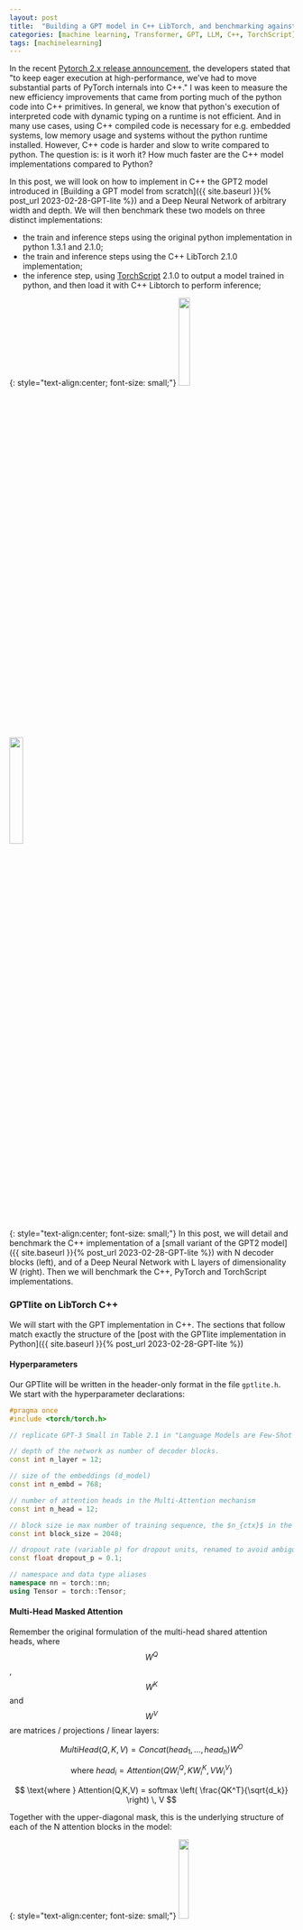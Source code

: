 ```yaml
---
layout: post
title:  "Building a GPT model in C++ LibTorch, and benchmarking against PyTorch and TorchScript"
categories: [machine learning, Transformer, GPT, LLM, C++, TorchScript]
tags: [machinelearning]
---
```


In the recent [Pytorch 2.x release announcement](https://pytorch.org/get-started/pytorch-2.0/), the developers stated that "to keep eager execution at high-performance, we’ve had to move substantial parts of PyTorch internals into C++." I was keen to measure the new efficiency improvements that came from porting much of the python code into C++ primitives. In general, we know that python's execution of interpreted code with dynamic typing on a runtime is not efficient. And in many use cases, using C++ compiled code is necessary for e.g. embedded systems, low memory usage and systems without the python runtime installed. However, C++ code is harder and slow to write compared to python. The question is: is it worh it? How much faster are the C++ model implementations compared to Python? 

In this post, we will look on how to implement in C++ the GPT2 model introduced in [Building a GPT model from scratch]({{ site.baseurl }}{% post_url  2023-02-28-GPT-lite %}) and a Deep Neural Network of arbitrary width and depth. We will then benchmark these two models on three distinct implementations:
- the train and inference steps using the original python implementation in python 1.3.1 and 2.1.0;
- the train and inference steps using the C++ LibTorch 2.1.0 implementation;
- the inference step, using [TorchScript](https://pytorch.org/tutorials/beginner/Intro_to_TorchScript_tutorial.html) 2.1.0 to output a model trained in python, and then load it with C++ Libtorch to perform inference;

{: style="text-align:center; font-size: small;"}
<img width="20%" height="20%" src="/assets/GPT-lite/gpt_lite_compact.png"/>
&nbsp; &nbsp; &nbsp; &nbsp; &nbsp; &nbsp; &nbsp;
<img width="22%" height="22%" src="/assets/GPT-lite-cpp/benchmark_model.png"/>

{: style="text-align:center; font-size: small;"}
In this post, we will detail and benchmark the C++ implementation of a [small variant of the GPT2 model]({{ site.baseurl }}{% post_url  2023-02-28-GPT-lite %}) with N decoder blocks (left), and of a Deep Neural Network with L layers of dimensionality W (right). Then we will benchmark the C++, PyTorch and TorchScript implementations.

### GPTlite on LibTorch C++

We will start with the GPT implementation in C++. The sections that follow match exactly the structure of the [post with the GPTlite implementation in Python]({{ site.baseurl }}{% post_url  2023-02-28-GPT-lite %})

#### Hyperparameters

Our GPTlite will be written in the header-only format in the file `gptlite.h`. We start with the hyperparameter declarations:

```cpp
#pragma once
#include <torch/torch.h>

// replicate GPT-3 Small in Table 2.1 in "Language Models are Few-Shot Learners, Brown et al, 2021"

// depth of the network as number of decoder blocks.
const int n_layer = 12;

// size of the embeddings (d_model)
const int n_embd = 768;

// number of attention heads in the Multi-Attention mechanism
const int n_head = 12;

// block size ie max number of training sequence, the $n_{ctx}$ in the paper .
const int block_size = 2048;

// dropout rate (variable p) for dropout units, renamed to avoid ambiguity
const float dropout_p = 0.1;

// namespace and data type aliases
namespace nn = torch::nn;
using Tensor = torch::Tensor;
```

#### Multi-Head Masked Attention

Remember the original formulation of the multi-head shared attention heads, where $$W^Q$$, $$W^K$$ and $$W^V$$ are matrices / projections / linear layers:

$$
MultiHead(Q, K, V ) = Concat(head_1, ..., head_h)W^O
$$

$$
\text{where } head_i = Attention(QW^Q_i, KW^K_i, VW^V_i)
$$

$$
\text{where } Attention(Q,K,V) = softmax \left( \frac{QK^T}{\sqrt{d_k}} \right) \, V
$$


Together with the upper-diagonal mask, this is the underlying structure of each of the N attention blocks in the model:

{: style="text-align:center; font-size: small;"}
<img width="19%" height="19%" src="/assets/GPT-lite/gpt_lite_attention.png"/>

{: style="text-align:center; font-size: small;"}
The multi-head (Nx) attention module in the GPTlite model, emphasized in red.

The C++ code is analogous to the python implementation. We start by defining a single attention head:

```cpp
struct Head : nn::Module {
  Head(int head_size) {
    int head_size = head_size;
    nn::Linear key   = nn::Linear( nn::LinearOptions(n_embd, head_size).bias(false) );
    nn::Linear query = nn::Linear( nn::LinearOptions(n_embd, head_size).bias(false) );
    nn::Linear value = nn::Linear( nn::LinearOptions(n_embd, head_size).bias(false) );
    Tensor tril = torch::tril(torch::ones( {block_size, block_size} ));
    nn::Dropout dropout = nn::Dropout(dropout_p);

    register_module("key", key);
    register_module("query", query);
    register_module("value", value);
    register_buffer("tril", tril);
    register_module("dropout", this->dropout);
  }


  Tensor forward(Tensor x){
    int B=x.size(0), T=x.size(1), C=x.size(2);
    Tensor k = key(x);   //shape (B,T, head_size)
    Tensor q = query(x); //shape (B,T, head_size)
    Tensor v = value(x); //shape (B,T, head_size)

    // compute self-attention scores
    Tensor wei = torch::matmul(q, k.transpose(-2, -1)); //shape (B,T, T)
    wei = wei * std::pow(C,-0.5); //scale by sqrt(d_k)
    wei = wei.masked_fill(tril.slice(0, 0, T).slice(1, 0, T) == 0, -inf);
    wei = F::softmax(wei, -1); // (B, T, T)
    wei = this->dropout(wei);

    // perform weighted aggregation of values
    Tensor out = torch::matmul(wei, v); // shape (B, T, head_size)
    return out;
  }

}
```

In order to keep the code small and clean, `Head` and all our modules that follow will be defined as a `struct` and not as a `class`, so that all members are public and not private by default.
Note the `register_module` operator that is not needed in the python implementation. Why do we need this? In practice, C++ has no reflection, so it cannot iterate over a class variables, unless they're declared somewhere. However, we need this iterator feature, so that LibTorch can iterate class members for e.g. parameter count, recursive copy of submodules to a device, back propagation of weights among several heads, etc. There are two options to create this iterator, and in this post we will use both:
1. We can keep all modules inside an LibTorch container such `nn::Sequential` or `nn::ModuleList`. Applying a function to the container will recursively apply it to every module inside;
2. We can call `register_parameter`, `register_buffer` and `register_module` to register parameters, buffers or modules during initialization, and LibTorch will keep track of these internally.

Also, in the code above, we do `register_buffer` on tril because it is a tensor that is not a parameter, but a state, i.e. torch will not record its gradients.

Finally, LibTorch does not allow named arguments like in Python e.g. `bias=False`, so these cannot be passed *directly*. The possible constructors are `Linear(in_features, out_features)` or `Linear(LinearOptions(in_features, out_features).bias(False))`, so when we need to pass any named parameters, we use the second constructor and wrap all options inside `LinearOptions`.

We will now combine (concatenate) the output of all heads into our multi-head shared-attention module:

```cpp
struct MultiHeadAttention : nn::Module {

  MultiHeadAttention(int num_heads, int head_size) {

    nn::ModuleList heads = torch::nn::ModuleList();
    for (int i=0; i<num_heads; i++)
      heads->push_back( Head(head_size) );
    nn::Linear proj = nn::Linear(n_embd, n_embd);
    nn::Dropout dropout = nn::Dropout(dropout_p);
    
    register_module("heads", heads);
    register_module("proj", proj);
    register_module("dropout", this->dropout);
  }


  Tensor forward(Tensor x){

    //Concatenate the outputs of the heads along the last dimension
    Tensor outputs[n_head];
    for (int i=0; i<n_head; i++){
      Head* head = heads[i]->as<Head>();
      outputs[i] = head->forward(x);
    }

    Tensor out = torch::cat(outputs, -1);
    out = proj(out);
    out = this->dropout(out);
    return out;
  }
}
```

Again, we used `nn::ModuleList` as a container, instead of any std-library container. Containers in C++ are declared for a given fixed element type. So, the tricky bit here is that `nn::ModuleList` stores elements of type `nn::Module` that needs to be casted dynamically to its base type `Head` with `module->as<Head>()` before calling the internal members of the instantiated `Head`.

#### Feed Forward Network

The Feed-forward network is a two-layer Deep Neural Network and is pretty straighforward to implement:

{: style="text-align:center; font-size: small;"}
<img width="19%" height="19%" src="/assets/GPT-lite/gpt_lite_feedforward.png"/>

{: style="text-align:center; font-size: small;"}
The feed forward network in the GPTlite model, emphasized in red.

```cpp
struct FeedForward : nn::Module {

  FeedForward(int n_embd) {
    nn::Sequential net = nn::Sequential(
      nn::Linear(n_embd, n_embd*4),
      nn::ReLU(),
      nn::Linear(n_embd*4, n_embd),
      nn::Dropout(dropout_p)
      );
    register_module("net", net);

  Tensor forward(Tensor x) {
    return net->forward(x);
  }
}
```

#### The GPT Block

We'll call GPT *block* the sequence of a multi-head attention and a feedforward module. Similarly to the python implementation, we add skip connections and normalization before the attention and feed-forward network.

{: style="text-align:center; font-size: small;"}
<img width="19%" height="19%" src="/assets/GPT-lite/gpt_lite_blocks.png"/>

{: style="text-align:center; font-size: small;"}
The GPT block(s) in the GPTlite model, emphasized in red.

```cpp
struct Block : nn::Module {

  Block(int n_embd, int n_head) {
    int head_size = (int) (n_embd / n_head);
    std::shared_ptr<MultiHeadAttention> sa = 
      std::shared_ptr<MultiHeadAttention>( new MultiHeadAttention(n_head, head_size) );
    std::shared_ptr<FeedForward> ffwd =
      std::shared_ptr<FeedForward>( new FeedForward(n_embd) );
    nn::LayerNorm ln1 = nn::LayerNorm(  std::vector<int64_t> {n_embd} );
    nn::LayerNorm ln2 = nn::LayerNorm(  std::vector<int64_t> {n_embd} );

    register_module("sa", sa);
    register_module("ffwd", ffwd);
    register_module("ln1", ln1);
    register_module("ln2", ln2);
  }

  Tensor forward(Tensor x) {
    x = x + sa->forward(ln1(x));
    x = x + ffwd->forward(ln2(x));
    return x;
  }
}
```

You will notice we will be using `shared_ptr` to wrap our classes. It is not accidental. In fact, all LibTorch modules are a shared pointer to the implementation of a given class. Thus, all `torch::nn` modules can be passed by value directly. E.g. the linear layer `nn::Linear` is just an alias for `std::shared_ptr<nn::LinearImpl>`, where `nn::LinearImpl` is the implementation. Because of this, the documentation suggests initializing modules with `nullptr` as the default value of the pointer, and initializing the implementation dynamically later when needed. This is because the alternative of not initializing the pointer would call the default constructor e.g. `Linear()` which is not defined, and lead to a compilation error.

There's also a subtle difference in the `LayerNorm` initialization. By design, `LayerNorm` accepts a list of normalized dimensions as input. Alternatively, in the python implementation, when a single `int` value is passed, only the last dimension of the input is normalized, and will be resized to the integer value. However, in C++, `LayerNorm` does not include the constructor initialization with a single integer argument, so we have to use the general constructor and pass it as a singleton list.

#### Final GPTlite Model

Putting it all together:

```cpp
struct GPTlite : nn::Module {

  GPTlite(int vocab_size){
    nn::Embedding token_embedding_table = nn::Embedding(vocab_size, n_embd);
    nn::Embedding position_embedding_table = nn::Embedding(block_size, n_embd);
    nn::Sequential blocks = nn::Sequential();
    for (int i=0; i<n_layer; i++)
      blocks->push_back( Block(n_embd, n_head) );
		
    nn::LayerNorm ln = nn::LayerNorm(  std::vector<int64_t> {n_embd} );
    nn::Linear lm_head = nn::Linear( nn::LinearOptions(n_embd, vocab_size).bias(false)  );

    register_module("token_embedding_table", token_embedding_table);
    register_module("position_embedding_table", position_embedding_table);
    register_module("blocks", blocks);
    register_module("ln", ln);
    register_module("lm_head", lm_head);
  }


  Tensor forward(Tensor idx){
    int T = idx.size(1);
    Tensor tok_emb = token_embedding_table(idx); //shape (B,T,C)
    Tensor pos_emb = position_embedding_table(torch::arange(T).to( idx.device() )); //shape (T,C)
    Tensor x = tok_emb + pos_emb; //shape (B,T,C)
    x = blocks->forward(x);
    x = ln(x);
    Tensor logits = lm_head(x); //shape (B,T,C)
    return logits.permute({0,2,1}); //shape (B,C,T)
  }
}
```


### Benchmark Model on LibTorch C++

We will define a simple benchmark model, which is simply a DNN with `L` layers of width `W`, input of size `W`, and a categorical output of `W` possible classes, with a ReLu activation between layers. This is defined in `benchmark.h` as:

```cpp
#pragma once
#include <torch/torch.h>

struct BenchmarkModel : torch::nn::Module {
  /// DNN with W input features, W neurons per layer, W output classes and L layers

  BenchmarkModel(int64_t W, int64_t L){
    torch::nn::Sequential layers = torch::nn::Sequential();
    for (int64_t i = 0; i < L; ++i) {
      layers->push_back(torch::nn::Linear(W, W));
      layers->push_back(torch::nn::ReLU());
    }
    register_module("layers", layers);
  }

  torch::Tensor forward(torch::Tensor input) {
    return layers->forward(input);
  }
}
```

### Main Benchmark loop

Our `main.cpp` file will contain a loop that will benchmark the train and inference operations of a model for a random input:

```cpp
#include "gptlite.h"
#include "benchmark.h"

torch::Device device = torch::cuda::is_available() ? torch::kCUDA : torch::kCPU;

int main(int argc, const char* argv[]) {

    const int vocab_size = 65, batch_size=1; 
    const torch::ScalarType Long = torch::ScalarType::Long;
    torch::Tensor idx = torch::randint(0, vocab_size, {batch_size, block_size}, device).to(Long);
    torch::Tensor label = torch::randint(0, vocab_size, {batch_size, block_size}, device).to(Long);
    GPTlite model = GPTlite(vocab_size);
    model.to(device);
    benchmark_train<GPTlite>(model, idx, label);
    benchmark_inference<GPTlite>(model, idx);
}
```


As an important remark, LibTorch does not include a C++ equivalent to `torch.set_default_device`, so we have to manually move to the GPU every datapoint and module. And because we registered every parameter, buffer and module previously, doing `model.to(device)` will recursively copy all the contents in the model to the device. The final functions `benchmark_train` and `benchmark_inference` perform the benchmark of method several train and inference epochs, respectively. The C++ implementation is analogous to its python counterpart, however we'll use a templated `typename ModelType` to cover all possible model implementations:

```cpp
const uint warmup_epochs = 30;  // number of epochs to run before benchmarking
const uint benchmark_epochs = 30;  // number of epochs to benchmark

template <typename ModelType>
void benchmark_train(ModelType & model, torch::Tensor x, torch::Tensor label) {

  clock_t start_time;
  torch::Tensor output, loss;
  
  model.train();
  torch::optim::Adam optimizer( model.parameters(),
    torch::optim::AdamOptions(2e-4).betas(std::make_tuple(0.5, 0.5)));

  for (int64_t epoch = 0; epoch < warmup_epochs + benchmark_epochs; ++epoch) {

    if (epoch == warmup_epochs)
      start_time = clock();

    optimizer.zero_grad();
    output = model.forward(x);
    output = F::softmax(output, F::SoftmaxFuncOptions(1));
    loss = torch::cross_entropy_loss(output, label);
    loss.backward();
    optimizer.step();
  }

  double benchmark_time = double(clock() - start_time) / CLOCKS_PER_SEC;
  double throughput = benchmark_epochs / benchmark_time;
  std::cout << "train runtime: " << benchmark_time << " seconds" << std::endl;
  std::cout << "train throughput: " << throughput << " epochs/second" << std::endl;
}
``` 

The implementation of `benchmark_inference` is a much simpler loop with `model.eval()` instead, the `torch::NoGradGuard` variable (equivalent to `with torch.no_grad()` in python), and only a forward pass in the epochs loop. However, we add an extra templated type for the input data, to support the TorchScript-based inference that we will discuss in the next chapter:

```cpp
template <typename ModelType, typename InputType = torch::Tensor>
void benchmark_inference(ModelType & model, InputType x) {

  clock_t start_time;
  model.eval();
  
  { 
    //no_grad scope, C++ equivalent to 'with torch.no_grad()' in Python
    torch::NoGradGuard no_grad;

    for (int64_t epoch = 0; epoch < warmup_epochs; ++epoch) 
      model.forward(x);

    start_time = clock();
    for (int64_t epoch = 0; epoch < benchmark_epochs; ++epoch)
      model.forward(x);
  }

  double benchmark_time = double(clock() - start_time) / CLOCKS_PER_SEC;
  double throughput = benchmark_epochs / benchmark_time;
  std::cout << "inference runtime: " << benchmark_time << " seconds" << std::endl;
  std::cout << "inference throughput: " << throughput << " epochs/second" << std::endl;
}
```

### TorchScript: python for training, C++ for inference

In ideal scenarions, we would want the flexibility and speed of development of python, with the low memory footprint and high efficiency of C++. This is possible with [TorchScript](https://pytorch.org/tutorials/beginner/Intro_to_TorchScript_tutorial.html). To do that, we will train the model `model` in python and output it as the binary `model_jit.pt` file, via:

```python
model_jit = torch.jit.script(model) 
# model_jit = torch.jit.trace(model, (x))
model_jit.save('model_jit.pt')
```

[//]: # As a side note, `torch.jit.script` requires optional arguments in python to be explicitly declared with their `typing` type e.g.:
[//]: # ```python
[//]: #   def forward(self, idx, targets: Optional[torch.Tensor]=None):
[//]: # ```
[//]: # instead of:
[//]: # ```python
[//]: #   def forward(self, idx, targets=None):
[//]: # ```

On the inference side, in C++, we [follow the LibTorch documentation](https://pytorch.org/tutorials/advanced/cpp_export.html) and will load and run inference on that model with the following code:

```cpp
#include <torch/script.h>
using JitModule = torch::jit::Module;
using JitInput  = std::vector<torch::jit::IValue>;

JitModule model = torch::jit::load("model_jit.pt").to(device);
benchmark_inference<JitModule, JitInput>(model, {x});
```

Note that the type of the model and input data is not `torch::nn::Module` and `torch::Tensor` as before. Instead, we have `torch::jit::Module` and `std::vector<torch::jit::IValue>`, respectively. This justifies the use of the templates on the definition of `benchmark_interface`.

### Compilation

We follow the [instructions on the LibTorch documentation](https://pytorch.org/cppdocs/installing.html#installing-c-distributions-of-pytorch) and use the CMake build systems to generate our binaries. The `CMakeLists.txt` is:

```cmake
cmake_minimum_required(VERSION 3.0 FATAL_ERROR)
project(torch_cpp_benchmark)

find_package(Torch REQUIRED)
set(CMAKE_CXX_FLAGS "${CMAKE_CXX_FLAGS} ${TORCH_CXX_FLAGS}")

set(SOURCE_FILES gptlite.h benchmark.h main.cpp)

add_executable(main ${SOURCE_FILES} )
target_link_libraries(main "${TORCH_LIBRARIES}")
set_property(TARGET main PROPERTY CXX_STANDARD 17)
``` 

and we will run cmake with 2 extra (optional) flags to compile our C++ code with the cuDNN and cuSPARSELt libraries:
```shell
cmake .. -DCMAKE_BUILD_TYPE=Release -DCAFFE2_USE_CUDNN=1 -DCAFFE2_USE_CUSPARSELT=1
```

### Benchmark

We compared the throughput (samples/sec) and GPU memory usage (GBs) of three distinct implementations: the small variant of GPTlite, a deep benchmark model made of 2048 layers with 256 activations per layer, and a wide benchmark model of 3 layers with 8192 activations each. So we are testing a very deep, a very shallow and a large text generation model. For each model, we tested:
- the python PyTorch implementation of training and inference on python 1.3.1 and python 2.1.0;
- the C++ LibTorch 2.1.0 implementation of train and inference; and
- the TorchScript combo, using PyTorch 2.1.0 to train and output the model, and C++ LibTorch 2.1.0 to load and perform inference. 

As an important remark, I noticed that both the python and C++ implementations of Torch leak memory on the GPU when several models are allocated in the same run, as the deallocation does not clear the memory completely. For that reason, I executed a new run per benchmark value.
The results are the following: 

{: style="text-align:center; font-size: small;"}
<img width="90%" height="90%" src="/assets/GPT-lite-cpp/benchmark_wide.png"/>

{: style="text-align:center; font-size: small;"}
<img width="90%" height="90%" src="/assets/GPT-lite-cpp/benchmark_deep.png"/>

{: style="text-align:center; font-size: small;"}
<img width="90%" height="90%" src="/assets/GPT-lite-cpp/benchmark_gptlite.png"/>

Looking at the memory usage, we see that there is a much smaller memory requirement for inference-only runs (light blue bars), compared to runs that performed train and inference (navy blue, orange, and green bars). This is expected, due to the extra parameters and optimizer values required for training. Training leads to an increase in memory in the order of 4x to 10x. 

Looking at the performance, there is a gain of up to 15% in throughput when moving from PyTorch 1.3.1 to 2.1.0 (navy blue to orange bars), so indeed, porting several PyTorch instructions to C++ really helped in performance, due to less python instruction executed on the python runtime. There is also a small throughput increase of up to 10% when moving from python and PyTorch 2.1.0 to its C++ LibTorch equivalent (from orange to green bars), and this is explained again by the python runtime overhead. Finally, the inference when comparing the pure C++ implementation and the TorchScript implementation (train in python, inference in C++) is neglegible, which means that TorchScript does a pretty good job in (de)serializing the model. All these gains were not visible in the Deep DNN model, and that is something that is counter intuitive to me.

The final message is: **for the best training flexibility and inference efficiency, use PyTorch 2.x to train, LibTorch 2.x to do inference, and TorchScript to glue both**.

And we reached the end of this post! If you want to replicate these results, see the [GPT-lite-cpp repo](https://github.com/brunomaga/gptlite/tree/main/GPT-lite-cpp/) or download <a href="/assets/GPT-lite-cpp/torchcpp-benchmark-main.zip">`torchcpp-benchmark-main.zip`</a> for the complete implementation and run instructions.

